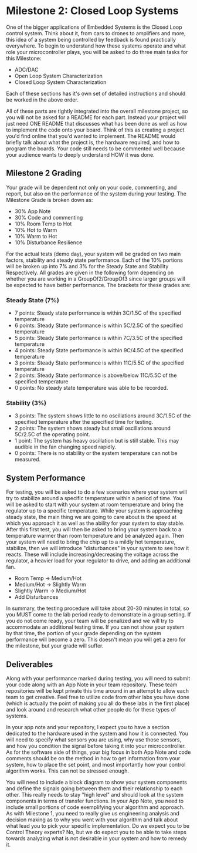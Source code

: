 # Milestone 2: Closed Loop Systems
One of the bigger applications of Embedded Systems is the Closed Loop control system. Think about it, from cars to drones to amplifiers and more, this idea of a system being controlled by feedback is found practically everywhere. To begin to understand how these systems operate and what role your microcontroller plays, you will be asked to do three main tasks for this Milestone:
* ADC/DAC
* Open Loop System Characterization
* Closed Loop System Characterization

Each of these sections has it's own set of detailed instructions and should be worked in the above order.

All of these parts are tightly integrated into the overall milestone project, so you will not be asked for a README for each part. Instead your project will just need ONE README that discusses what has been done as well as how to implement the code onto your board. Think of this as creating a project you'd find online that you'd wanted to implement. The README would briefly talk about what the project is, the hardware required, and how to program the boards. Your code still needs to be commented well because your audience wants to deeply understand HOW it was done. 


## Milestone 2 Grading
Your grade will be dependent not only on your code, commenting, and report, but also on the performance of the system during your testing. The Milestone Grade is broken down as:

* 30% App Note
* 30% Code and commenting
* 10% Room Temp to Hot
* 10% Hot to Warm
* 10% Warm to Hot
* 10% Disturbance Resilience

For the actual tests (demo day), your system will be graded on two main factors, stability and steady state performance. Each of the 10% portions will be broken up into 7% and 3% for the Steady State and Stability Respectively. All grades are given in the following form depending on whether you are working in a GroupOf2/GroupOf3 since larger groups will be expected to have better performance. The brackets for these grades are:

### Steady State (7%)
* 7 points: Steady state performance is within 3C/1.5C of the specified temperature
* 6 points: Steady State performance is within 5C/2.5C of the specified temperature
* 5 points: Steady State performance is within 7C/3.5C of the specified temperature
* 4 points: Steady State performance is within 9C/4.5C of the specified temperature
* 3 points: Steady State performance is within 11C/5.5C of the specified temperature
* 2 points: Steady State performance is above/below 11C/5.5C of the specified temperature
* 0 points: No steady state temperature was able to be recorded.

### Stability (3%)
* 3 points: The system shows little to no oscillations around 3C/1.5C of the specified temperature after the specified time for testing.
* 2 points: The system shows steady but small oscillations around 5C/2.5C of the operating point.
* 1 point: The system has heavy oscillation but is still stable. This may audible in the fan changing speed rapidly.
* 0 points: There is no stability or the system temperature can not be measured.


## System Performance
For testing, you will be asked to do a few scenarios where your system will try to stabilize around a specific temperature within a period of time. You will be asked to start with your system at room temperature and bring the regulator up to a specific temperature. While your system is approaching steady state, the main thing we are going to care about is the speed at which you approach it as well as the ability for your system to stay stable. After this first test, you will then be asked to bring your system back to a temperature warmer than room temperature and be analyzed again. Then your system will need to bring the chip up to a mildly hot temperature, stabilize, then we will introduce "disturbances" in your system to see how it reacts. These will include increasing/decreasing the voltage across the regulator, a heavier load for your regulator to drive, and adding an additional fan.

* Room Temp -> Medium/Hot
* Medium/Hot -> Slightly Warm
* Slightly Warm -> Medium/Hot
* Add Disturbances

In summary, the testing procedure will take about 20-30 minutes in total, so you MUST come to the lab period ready to demonstrate in a group setting. If you do not come ready, your team will be penalized and we will try to accommodate an additional testing time. If you can not show your system by that time, the portion of your grade depending on the system performance will become a zero. This doesn't mean you will get a zero for the milestone, but your grade will suffer.


## Deliverables
Along with your performance marked during testing, you will need to submit your code along with an App Note in your team repository. These team repositories will be kept private this time around in an attempt to allow each team to get creative. Feel free to utilize code from other labs you have done (which is actually the point of making you all do these labs in the first place) and look around and research what other people do for these types of systems.

In your app note and your repository, I expect you to have a section dedicated to the hardware used in the system and how it is connected. You will need to specify what sensors you are using, why use those sensors, and how you condition the signal before taking it into your microcontroller. As for the software side of things, your big focus in both App Note and code comments should be on the method in how to get information from your system, how to place the set point, and most importantly how your control algorithm works. This can not be stressed enough.

You will need to include a block diagram to show your system components and define the signals going between them and their relationship to each other. This really needs to stay "high level" and should look at the system components in terms of transfer functions. In your App Note, you need to include small portions of code exemplifying your algorithm and approach. As with Milestone 1, you need to really give us engineering analysis and decision making as to why you went with your algorithm and talk about what lead you to pick your specific implementation. Do we expect you to be Control Theory experts? No, but we do expect you to be able to take steps towards analyzing what is not desirable in your system and how to remedy it.

